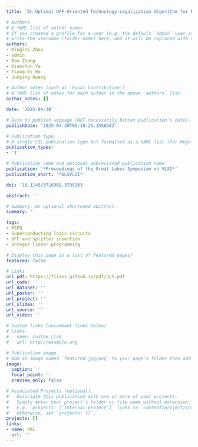 ```yaml
---
title: 'An Optimal DFF-Oriented Technology Legalization Algorithm for Rapid Single-Flux-Quantum Circuits'

# Authors
# A YAML list of author names
# If you created a profile for a user (e.g. the default `admin` user at `content/authors/admin/`), 
# write the username (folder name) here, and it will be replaced with their full name and linked to their profile.
authors:
- Minglei Zhou
- admin
- Ran Zhang
- Xiaochun Ye
- Tsung-Yi Ho
- Junying Huang

# Author notes (such as 'Equal Contribution')
# A YAML list of notes for each author in the above `authors` list
author_notes: []

date: '2025-04-30'

# Date to publish webpage (NOT necessarily Bibtex publication's date).
publishDate: '2025-04-30T05:18:25.155838Z'

# Publication type.
# A single CSL publication type but formatted as a YAML list (for Hugo requirements).
publication_types:
- '1'

# Publication name and optional abbreviated publication name.
publication: '*Proceedings of the Great Lakes Symposium on VLSI*'
publication_short: '*GLSVLSI*'

doi: '10.1145/3716368.3735163'

abstract: ''

# Summary. An optional shortened abstract.
summary: ''

tags:
- RSFQ
- Superconducting logic circuits
- DFF and splitter insertion
- Integer linear programming

# Display this page in a list of Featured pages?
featured: false

# Links
url_pdf: https://flians.github.io/pdf/JLS.pdf
url_code: ''
url_dataset: ''
url_poster: ''
url_project: ''
url_slides: ''
url_source: ''
url_video: ''

# Custom links (uncomment lines below)
# links:
# - name: Custom Link
#   url: http://example.org

# Publication image
# Add an image named `featured.jpg/png` to your page's folder then add a caption below.
image:
  caption: ''
  focal_point: ''
  preview_only: false

# Associated Projects (optional).
#   Associate this publication with one or more of your projects.
#   Simply enter your project's folder or file name without extension.
#   E.g. `projects: ['internal-project']` links to `content/project/internal-project/index.md`.
#   Otherwise, set `projects: []`.
projects: []
links:
- name: URL
  url: ''
---
```


